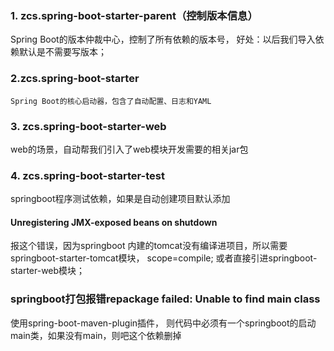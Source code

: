 ### 1. zcs.spring-boot-starter-parent（控制版本信息）
Spring Boot的版本仲裁中心，控制了所有依赖的版本号，
好处：以后我们导入依赖默认是不需要写版本；
### 2.zcs.spring-boot-starter
    Spring Boot的核心启动器，包含了自动配置、日志和YAML
### 3. zcs.spring-boot-starter-web
web的场景，自动帮我们引入了web模块开发需要的相关jar包
### 4. zcs.spring-boot-starter-test
springboot程序测试依赖，如果是自动创建项目默认添加




#### Unregistering JMX-exposed beans on shutdown 
报这个错误，因为springboot 内建的tomcat没有编译进项目，所以需要springboot-starter-tomcat模块， scope=compile;
或者直接引进springboot-starter-web模块；

### springboot打包报错repackage failed: Unable to find main class
使用spring-boot-maven-plugin插件， 则代码中必须有一个springboot的启动main类，如果没有main，则吧这个依赖删掉
